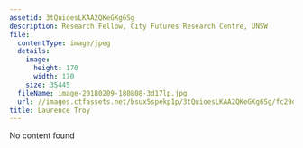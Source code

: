 ```yaml
---
assetid: 3tQuioesLKAA2QKeGKg6Sg
description: Research Fellow, City Futures Research Centre, UNSW
file:
  contentType: image/jpeg
  details:
    image:
      height: 170
      width: 170
    size: 35445
  fileName: image-20180209-180808-3d17lp.jpg
  url: //images.ctfassets.net/bsux5spekp1p/3tQuioesLKAA2QKeGKg6Sg/fc29d55f700ff47772bef9a92d49a7f4/image-20180209-180808-3d17lp.jpg
title: Laurence Troy
---
```

No content found